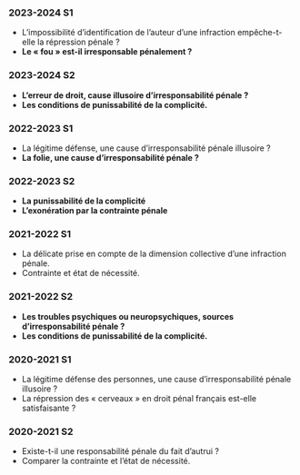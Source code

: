 ### 2023-2024 S1
- L’impossibilité d’identification de l’auteur d’une infraction empêche-t-elle la répression pénale ?
- **Le « fou » est-il irresponsable pénalement ?**
### 2023-2024 S2
- **L’erreur de droit, cause illusoire d’irresponsabilité pénale ?**
- **Les conditions de punissabilité de la complicité.**
### 2022-2023 S1
- La légitime défense, une cause d’irresponsabilité pénale illusoire ?
- **La folie, une cause d’irresponsabilité pénale ?**
### 2022-2023 S2
- **La punissabilité de la complicité**
- **L’exonération par la contrainte pénale**
### 2021-2022 S1
- La délicate prise en compte de la dimension collective d’une infraction pénale.
- Contrainte et état de nécessité.
### 2021-2022 S2
- **Les troubles psychiques ou neuropsychiques, sources d’irresponsabilité pénale ?**
- **Les conditions de punissabilité de la complicité.**
### 2020-2021 S1
- La légitime défense des personnes, une cause d’irresponsabilité pénale illusoire ?
- La répression des « cerveaux » en droit pénal français est-elle satisfaisante ?
### 2020-2021 S2
- Existe-t-il une responsabilité pénale du fait d’autrui ?
- Comparer la contrainte et l’état de nécessité.